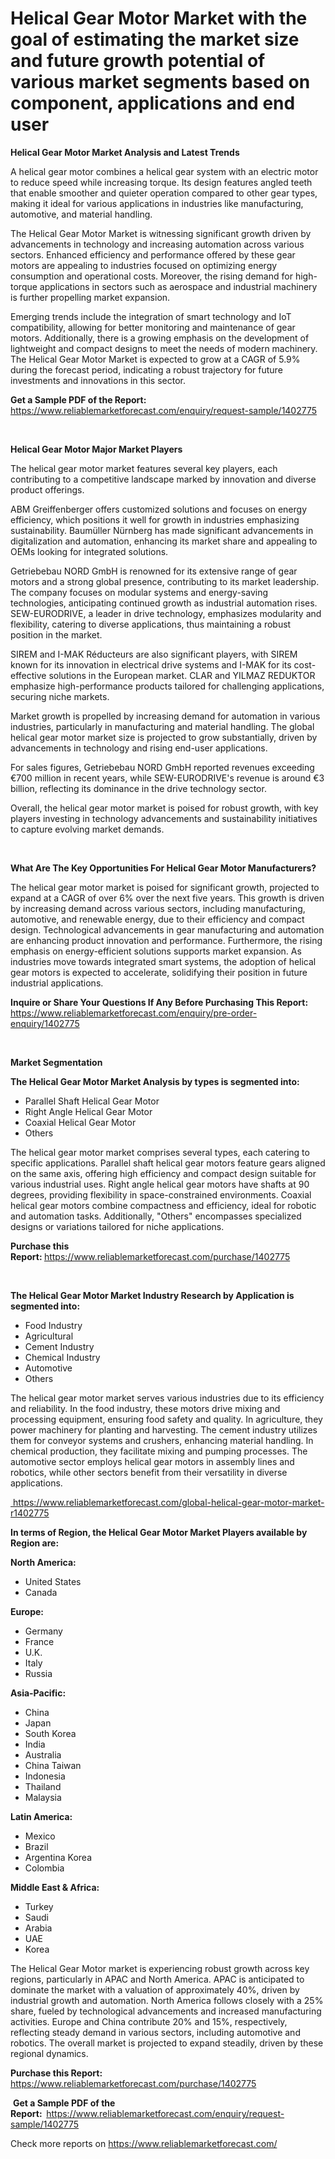 <p><h1>Helical Gear Motor Market with the goal of estimating the market size and future growth potential of various market segments based on component, applications and end user</h1></p><p><strong>Helical Gear Motor Market Analysis and Latest Trends</strong></p>
<p><p>A helical gear motor combines a helical gear system with an electric motor to reduce speed while increasing torque. Its design features angled teeth that enable smoother and quieter operation compared to other gear types, making it ideal for various applications in industries like manufacturing, automotive, and material handling. </p><p>The Helical Gear Motor Market is witnessing significant growth driven by advancements in technology and increasing automation across various sectors. Enhanced efficiency and performance offered by these gear motors are appealing to industries focused on optimizing energy consumption and operational costs. Moreover, the rising demand for high-torque applications in sectors such as aerospace and industrial machinery is further propelling market expansion. </p><p>Emerging trends include the integration of smart technology and IoT compatibility, allowing for better monitoring and maintenance of gear motors. Additionally, there is a growing emphasis on the development of lightweight and compact designs to meet the needs of modern machinery. The Helical Gear Motor Market is expected to grow at a CAGR of 5.9% during the forecast period, indicating a robust trajectory for future investments and innovations in this sector.</p></p>
<p><strong>Get a Sample PDF of the Report:&nbsp;</strong> <a href="https://www.reliablemarketforecast.com/enquiry/request-sample/1402775?utm_campaign=2721&utm_medium=2&utm_source=Github&utm_content=ia&utm_term=28032025&utm_id=helical-gear-motor">https://www.reliablemarketforecast.com/enquiry/request-sample/1402775</a></p>
<p>&nbsp;</p>
<p><strong>Helical Gear Motor Major Market Players</strong></p>
<p><p>The helical gear motor market features several key players, each contributing to a competitive landscape marked by innovation and diverse product offerings. </p><p>ABM Greiffenberger offers customized solutions and focuses on energy efficiency, which positions it well for growth in industries emphasizing sustainability. Baumüller Nürnberg has made significant advancements in digitalization and automation, enhancing its market share and appealing to OEMs looking for integrated solutions. </p><p>Getriebebau NORD GmbH is renowned for its extensive range of gear motors and a strong global presence, contributing to its market leadership. The company focuses on modular systems and energy-saving technologies, anticipating continued growth as industrial automation rises. SEW-EURODRIVE, a leader in drive technology, emphasizes modularity and flexibility, catering to diverse applications, thus maintaining a robust position in the market.</p><p>SIREM and I-MAK Réducteurs are also significant players, with SIREM known for its innovation in electrical drive systems and I-MAK for its cost-effective solutions in the European market. CLAR and YILMAZ REDUKTOR emphasize high-performance products tailored for challenging applications, securing niche markets.</p><p>Market growth is propelled by increasing demand for automation in various industries, particularly in manufacturing and material handling. The global helical gear motor market size is projected to grow substantially, driven by advancements in technology and rising end-user applications.</p><p>For sales figures, Getriebebau NORD GmbH reported revenues exceeding €700 million in recent years, while SEW-EURODRIVE's revenue is around €3 billion, reflecting its dominance in the drive technology sector.</p><p>Overall, the helical gear motor market is poised for robust growth, with key players investing in technology advancements and sustainability initiatives to capture evolving market demands.</p></p>
<p>&nbsp;</p>
<p><strong>What Are The Key Opportunities For Helical Gear Motor Manufacturers?</strong></p>
<p><p>The helical gear motor market is poised for significant growth, projected to expand at a CAGR of over 6% over the next five years. This growth is driven by increasing demand across various sectors, including manufacturing, automotive, and renewable energy, due to their efficiency and compact design. Technological advancements in gear manufacturing and automation are enhancing product innovation and performance. Furthermore, the rising emphasis on energy-efficient solutions supports market expansion. As industries move towards integrated smart systems, the adoption of helical gear motors is expected to accelerate, solidifying their position in future industrial applications.</p></p>
<p><strong>Inquire or Share Your Questions If Any Before Purchasing This Report:</strong> <a href="https://www.reliablemarketforecast.com/enquiry/pre-order-enquiry/1402775?utm_campaign=2721&utm_medium=2&utm_source=Github&utm_content=ia&utm_term=28032025&utm_id=helical-gear-motor">https://www.reliablemarketforecast.com/enquiry/pre-order-enquiry/1402775</a></p>
<p>&nbsp;</p>
<p><strong>Market Segmentation</strong></p>
<p><strong>The Helical Gear Motor Market Analysis by types is segmented into:</strong></p>
<p><ul><li>Parallel Shaft Helical Gear Motor</li><li>Right Angle Helical Gear Motor</li><li>Coaxial Helical Gear Motor</li><li>Others</li></ul></p>
<p><p>The helical gear motor market comprises several types, each catering to specific applications. Parallel shaft helical gear motors feature gears aligned on the same axis, offering high efficiency and compact design suitable for various industrial uses. Right angle helical gear motors have shafts at 90 degrees, providing flexibility in space-constrained environments. Coaxial helical gear motors combine compactness and efficiency, ideal for robotic and automation tasks. Additionally, "Others" encompasses specialized designs or variations tailored for niche applications.</p></p>
<p><strong>Purchase this Report:&nbsp;</strong><a href="https://www.reliablemarketforecast.com/purchase/1402775?utm_campaign=2721&utm_medium=2&utm_source=Github&utm_content=ia&utm_term=28032025&utm_id=helical-gear-motor">https://www.reliablemarketforecast.com/purchase/1402775</a></p>
<p>&nbsp;</p>
<p><strong>The Helical Gear Motor Market Industry Research by Application is segmented into:</strong></p>
<p><ul><li>Food Industry</li><li>Agricultural</li><li>Cement Industry</li><li>Chemical Industry</li><li>Automotive</li><li>Others</li></ul></p>
<p><p>The helical gear motor market serves various industries due to its efficiency and reliability. In the food industry, these motors drive mixing and processing equipment, ensuring food safety and quality. In agriculture, they power machinery for planting and harvesting. The cement industry utilizes them for conveyor systems and crushers, enhancing material handling. In chemical production, they facilitate mixing and pumping processes. The automotive sector employs helical gear motors in assembly lines and robotics, while other sectors benefit from their versatility in diverse applications.</p></p>
<p><a href="https://www.reliablemarketforecast.com/global-helical-gear-motor-market-r1402775?utm_campaign=2721&utm_medium=2&utm_source=Github&utm_content=ia&utm_term=28032025&utm_id=helical-gear-motor">&nbsp;https://www.reliablemarketforecast.com/global-helical-gear-motor-market-r1402775</a></p>
<p><strong>In terms of Region, the Helical Gear Motor Market Players available by Region are:</strong></p>
<p>
    <p> <strong> North America: </strong>
        <ul>
            <li>United States</li>
            <li>Canada</li>
        </ul>
        </p> 
    <p> <strong> Europe: </strong>
        <ul>
            <li>Germany</li>
            <li>France</li>
            <li>U.K.</li>
            <li>Italy</li>
            <li>Russia</li>
        </ul>
        </p> 
    <p> <strong> Asia-Pacific: </strong>
        <ul>
            <li>China</li>
            <li>Japan</li>
            <li>South Korea</li>
            <li>India</li>
            <li>Australia</li>
            <li>China Taiwan</li>
            <li>Indonesia</li>
            <li>Thailand</li>
            <li>Malaysia</li>
        </ul>
        </p> 
    <p> <strong> Latin America: </strong>
        <ul>
            <li>Mexico</li>
            <li>Brazil</li>
            <li>Argentina Korea</li>
            <li>Colombia</li>
        </ul>
        </p> 
    <p> <strong> Middle East & Africa: </strong>
        <ul>
            <li>Turkey</li>
            <li>Saudi</li>
            <li>Arabia</li>
            <li>UAE</li>
            <li>Korea</li>
        </ul>
    </p>
    </p>
<p><p>The Helical Gear Motor market is experiencing robust growth across key regions, particularly in APAC and North America. APAC is anticipated to dominate the market with a valuation of approximately 40%, driven by industrial growth and automation. North America follows closely with a 25% share, fueled by technological advancements and increased manufacturing activities. Europe and China contribute 20% and 15%, respectively, reflecting steady demand in various sectors, including automotive and robotics. The overall market is projected to expand steadily, driven by these regional dynamics.</p></p>
<p><strong>Purchase this Report: </strong><a href="https://www.reliablemarketforecast.com/purchase/1402775?utm_campaign=2721&utm_medium=2&utm_source=Github&utm_content=ia&utm_term=28032025&utm_id=helical-gear-motor">https://www.reliablemarketforecast.com/purchase/1402775</a></p>
<p>&nbsp;<strong>Get a Sample PDF of the Report:&nbsp;&nbsp;</strong><a href="https://www.reliablemarketforecast.com/enquiry/request-sample/1402775?utm_campaign=2721&utm_medium=2&utm_source=Github&utm_content=ia&utm_term=28032025&utm_id=helical-gear-motor">https://www.reliablemarketforecast.com/enquiry/request-sample/1402775</a></p>
<p><strong></strong></p>
<p>Check more reports on <a href="https://www.reliablemarketforecast.com/?utm_campaign=2721&utm_medium=2&utm_source=Github&utm_content=ia&utm_term=28032025&utm_id=helical-gear-motor">https://www.reliablemarketforecast.com/</a></p>